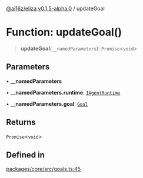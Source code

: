 [@ai16z/eliza v0.1.5-alpha.0](../index.md) / updateGoal

# Function: updateGoal()

> **updateGoal**(`__namedParameters`): `Promise`\<`void`\>

## Parameters

• **\_\_namedParameters**

• **\_\_namedParameters.runtime**: [`IAgentRuntime`](../interfaces/IAgentRuntime.md)

• **\_\_namedParameters.goal**: [`Goal`](../interfaces/Goal.md)

## Returns

`Promise`\<`void`\>

## Defined in

[packages/core/src/goals.ts:45](https://github.com/meliksahgurtemel/eliza/blob/main/packages/core/src/goals.ts#L45)
